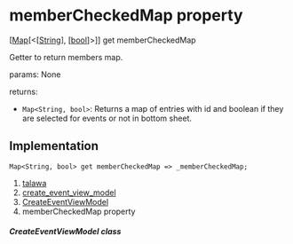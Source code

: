 
<div>

# memberCheckedMap property

</div>



[[Map](https://api.flutter.dev/flutter/dart-core/Map-class.html)[\<[[String](https://api.flutter.dev/flutter/dart-core/String-class.html)],
[[bool](https://api.flutter.dev/flutter/dart-core/bool-class.html)]\>]]
get memberCheckedMap



Getter to return members map.

params: None

returns:

-   `Map<String, bool>`: Returns a map of entries with id and boolean if
    they are selected for events or not in bottom sheet.



## Implementation

``` language-dart
Map<String, bool> get memberCheckedMap => _memberCheckedMap;
```








1.  [talawa](../../index.html)
2.  [create_event_view_model](../../view_model_after_auth_view_models_event_view_models_create_event_view_model/)
3.  [CreateEventViewModel](../../view_model_after_auth_view_models_event_view_models_create_event_view_model/CreateEventViewModel-class.html)
4.  memberCheckedMap property

##### CreateEventViewModel class







